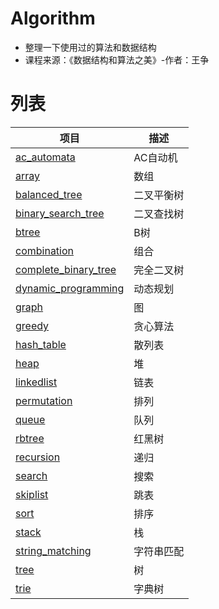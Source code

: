 # Algorithm
- 整理一下使用过的算法和数据结构
- 课程来源：《数据结构和算法之美》-作者：王争

# 列表
项目 | 描述 | 
-|-|
[ac_automata](/ac_automata/) | AC自动机 |
[array](/array/) | 数组 |
[balanced_tree](/balanced_tree/) | 二叉平衡树 |
[binary_search_tree](/binary_search_tree/) | 二叉查找树 |
[btree](/btree/) | B树 |
[combination](/combination/) | 组合 |
[complete_binary_tree](/complete_binary_tree/) | 完全二叉树 |
[dynamic_programming](/dynamic_programming/) | 动态规划 |
[graph](/graph/) | 图 |
[greedy](/greedy/) | 贪心算法 |
[hash_table](/hash_table/) | 散列表 |
[heap](/heap/) | 堆 |
[linkedlist](/linkedlist/) | 链表 |
[permutation](/permutation/) | 排列 |
[queue](/queue/) | 队列 |
[rbtree](/rbtree/) | 红黑树 |
[recursion](/recursion/) | 递归 |
[search](/search/) | 搜索 |
[skiplist](/skiplist/) | 跳表 |
[sort](/sort/) | 排序 |
[stack](/stack/) | 栈 |
[string_matching](/string_matching/) | 字符串匹配 |
[tree](/tree/) | 树 |
[trie](/trie/) | 字典树 |